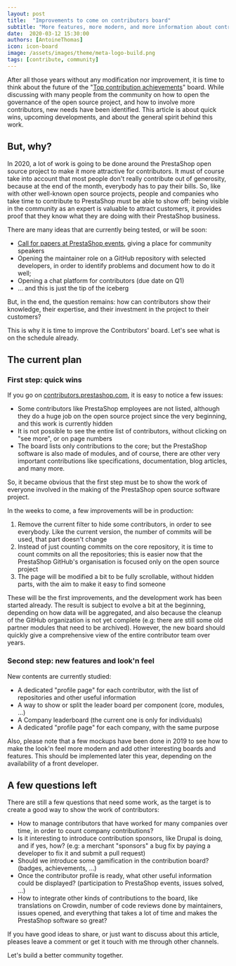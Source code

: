 ```yaml
---
layout: post
title:  "Improvements to come on contributors board"
subtitle: "More features, more modern, and more information about contributors"
date:  2020-03-12 15:30:00
authors: [AntoineThomas]
icon: icon-board
image: /assets/images/theme/meta-logo-build.png
tags: [contribute, community]
---
```



After all those years without any modification nor improvement, it is time to think about the future of the "[Top contribution achievements](http://contributors.prestashop.com/)" board. While discussing with many people from the community on how to open the governance of the open source project, and how to involve more contributors, new needs have been identified. This article is about quick wins, upcoming developments, and about the general spirit behind this work.

## But, why?

In 2020, a lot of work is going to be done around the PrestaShop open source project to make it more attractive for contributors. It must of course take into account that most people don't really contribute out of generosity, because at the end of the month, everybody has to pay their bills. So, like with other well-known open source projects, people and companies who take time to contribute to PrestaShop must be able to show off: being visible in the community as an expert is valuable to attract customers, it provides proof that they know what they are doing with their PrestaShop business.

There are many ideas that are currently being tested, or will be soon:

- [Call for papers at PrestaShop events](https://build.prestashop.com/news/CFP-PrestaShop-Day-Paris-2020/), giving a place for community speakers
- Opening the maintainer role on a GitHub repository with selected developers, in order to identify problems and document how to do it well;
- Opening a chat platform for contributors (due date on Q1)
- ... and this is just the tip of the iceberg

But, in the end, the question remains: how can contributors show their knowledge, their expertise, and their investment in the project to their customers?

This is why it is time to improve the Contributors' board. Let's see what is on the schedule already.


## The current plan

### First step: quick wins

If you go on [contributors.prestashop.com](http://contributors.prestashop.com/), it is easy to notice a few issues:

- Some contributors like PrestaShop employees are not listed, although they do a huge job on the open source project since the very beginning, and this work is currently hidden
- It is not possible to see the entire list of contributors, without clicking on "see more", or on page numbers
- The board lists only contributions to the core; but the PrestaShop software is also made of modules, and of course, there are other very important contributions like specifications, documentation, blog articles, and many more. 

So, it became obvious that the first step must be to show the work of everyone involved in the making of the PrestaShop open source software project.

In the weeks to come, a few improvements will be in production:

1. Remove the current filter to hide some contributors, in order to see everybody. Like the current version, the number of commits will be used, that part doesn't change
2. Instead of just counting commits on the core repository, it is time to count commits on all the repositories; this is easier now that the PrestaShop GitHub's organisation is focused only on the open source project
3. The page will be modified a bit to be fully scrollable, without hidden parts, with the aim to make it easy to find someone 

These will be the first improvements, and the development work has been started already. The result is subject to evolve a bit at the beginning, depending on how data will be aggregated, and also because the cleanup of the GitHub organization is not yet complete (e.g: there are still some old partner modules that need to be archived). However, the new board should quickly give a comprehensive view of the entire contributor team over years.

### Second step: new features and look'n feel

New contents are currently studied:

- A dedicated "profile page" for each contributor, with the list of repositories and other useful information
- A way to show or split the leader board per component (core, modules, ...)
- A Company leaderboard (the current one is only for individuals)
- A dedicated "profile page" for each company, with the same purpose

Also, please note that a few mockups have been done in 2019 to see how to make the look'n feel more modern and add other interesting boards and features. This should be implemented later this year, depending on the availability of a front developer.


## A few questions left

There are still a few questions that need some work, as the target is to create a good way to show the work of contributors:

- How to manage contributors that have worked for many companies over time, in order to count company contributions?
- Is it interesting to introduce contribution sponsors, like Drupal is doing, and if yes, how? (e.g: a merchant "sponsors" a bug fix by paying a developer to fix it and submit a pull request)
- Should we introduce some gamification in the contribution board? (badges, achievements, ...)
- Once the contributor profile is ready, what other useful information could be displayed? (participation to PrestaShop events, issues solved, ...)
- How to integrate other kinds of contributions to the board, like translations on Crowdin, number of code reviews done by maintainers, issues opened, and everything that takes a lot of time and makes the PrestaShop software so great?

If you have good ideas to share, or just want to discuss about this article, pleases leave a comment or get it touch with me through other channels.

Let's build a better community together.
